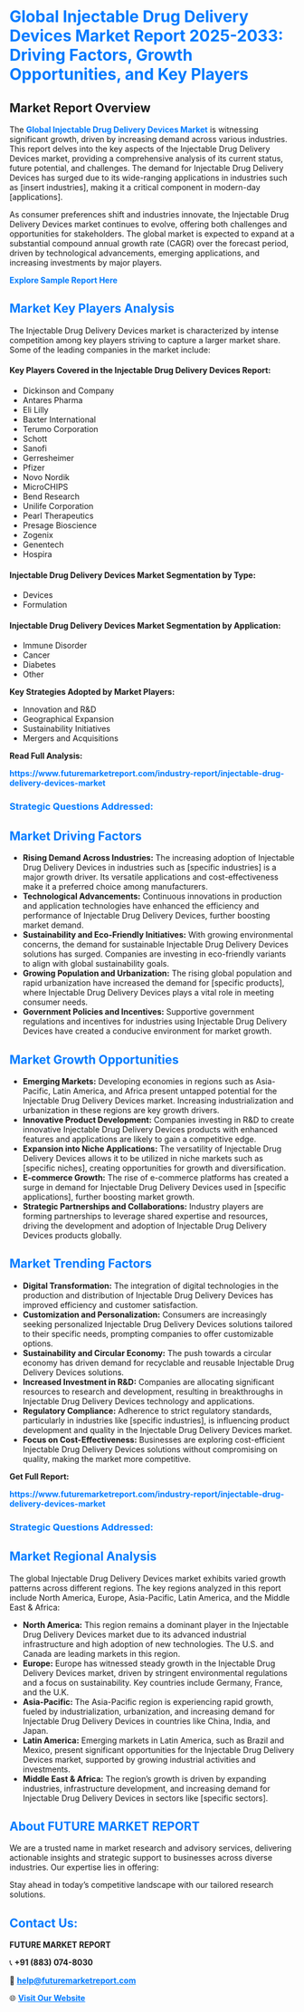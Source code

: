 <h1 style="color: #007BFF;">Global Injectable Drug Delivery Devices Market Report 2025-2033: Driving Factors, Growth Opportunities, and Key Players</h1>

<section id="overview">
<h2>Market Report Overview</h2>
<p>The <a href="https://www.futuremarketreport.com/industry-report/injectable-drug-delivery-devices-market" style="color: #007BFF; text-decoration: none;"><strong>Global Injectable Drug Delivery Devices Market</strong></a> is witnessing significant growth, driven by increasing demand across various industries. This report delves into the key aspects of the Injectable Drug Delivery Devices market, providing a comprehensive analysis of its current status, future potential, and challenges. The demand for Injectable Drug Delivery Devices has surged due to its wide-ranging applications in industries such as [insert industries], making it a critical component in modern-day [applications].</p>
<p>As consumer preferences shift and industries innovate, the Injectable Drug Delivery Devices market continues to evolve, offering both challenges and opportunities for stakeholders. The global market is expected to expand at a substantial compound annual growth rate (CAGR) over the forecast period, driven by technological advancements, emerging applications, and increasing investments by major players.</p>
</section>

<section id="overview">
<p><a href="https://www.futuremarketreport.com/request-sample/reportId=77022" style="color: #007BFF; text-decoration: none;"><strong>Explore Sample Report Here</strong></a></p>
</section>

<section id="key-players">
<h2 style="color: #007BFF;">Market Key Players Analysis</h2>
<p>The Injectable Drug Delivery Devices market is characterized by intense competition among key players striving to capture a larger market share. Some of the leading companies in the market include:</p>
<h4>Key Players Covered in the Injectable Drug Delivery Devices Report:</h4>
<ul><li>Dickinson and Company</li><li>Antares Pharma</li><li>Eli Lilly</li><li>Baxter International</li><li>Terumo Corporation</li><li>Schott</li><li>Sanofi</li><li>Gerresheimer</li><li>Pfizer</li><li>Novo Nordik</li><li>MicroCHIPS</li><li>Bend Research</li><li>Unilife Corporation</li><li>Pearl Therapeutics</li><li>Presage Bioscience</li><li>Zogenix</li><li>Genentech</li><li>Hospira</li></ul>
<h4>Injectable Drug Delivery Devices Market Segmentation by Type:</h4>
<ul><li>Devices</li><li>Formulation</li></ul>

<h4>Injectable Drug Delivery Devices Market Segmentation by Application:</h4>
<ul><li>Immune Disorder</li><li>Cancer</li><li>Diabetes</li><li>Other</li></ul>
<p><strong>Key Strategies Adopted by Market Players:</strong></p>
<ul>
<li>Innovation and R&D</li>
<li>Geographical Expansion</li>
<li>Sustainability Initiatives</li>
<li>Mergers and Acquisitions</li>
</ul>
</section>

<section>
<p><strong>Read Full Analysis: </strong></p><a href="https://www.futuremarketreport.com/industry-report/injectable-drug-delivery-devices-market" style="color: #007BFF; text-decoration: none;"><strong>https://www.futuremarketreport.com/industry-report/injectable-drug-delivery-devices-market</strong></a>
<h3 style="color: #007BFF;">Strategic Questions Addressed:</h3>
</section>

<section id="driving-factors">
<h2 style="color: #007BFF;">Market Driving Factors</h2>
<ul>
<li><strong>Rising Demand Across Industries:</strong> The increasing adoption of Injectable Drug Delivery Devices in industries such as [specific industries] is a major growth driver. Its versatile applications and cost-effectiveness make it a preferred choice among manufacturers.</li>
<li><strong>Technological Advancements:</strong> Continuous innovations in production and application technologies have enhanced the efficiency and performance of Injectable Drug Delivery Devices, further boosting market demand.</li>
<li><strong>Sustainability and Eco-Friendly Initiatives:</strong> With growing environmental concerns, the demand for sustainable Injectable Drug Delivery Devices solutions has surged. Companies are investing in eco-friendly variants to align with global sustainability goals.</li>
<li><strong>Growing Population and Urbanization:</strong> The rising global population and rapid urbanization have increased the demand for [specific products], where Injectable Drug Delivery Devices plays a vital role in meeting consumer needs.</li>
<li><strong>Government Policies and Incentives:</strong> Supportive government regulations and incentives for industries using Injectable Drug Delivery Devices have created a conducive environment for market growth.</li>
</ul>
</section>

<section id="growth-opportunities">
<h2 style="color: #007BFF;">Market Growth Opportunities</h2>
<ul>
<li><strong>Emerging Markets:</strong> Developing economies in regions such as Asia-Pacific, Latin America, and Africa present untapped potential for the Injectable Drug Delivery Devices market. Increasing industrialization and urbanization in these regions are key growth drivers.</li>
<li><strong>Innovative Product Development:</strong> Companies investing in R&D to create innovative Injectable Drug Delivery Devices products with enhanced features and applications are likely to gain a competitive edge.</li>
<li><strong>Expansion into Niche Applications:</strong> The versatility of Injectable Drug Delivery Devices allows it to be utilized in niche markets such as [specific niches], creating opportunities for growth and diversification.</li>
<li><strong>E-commerce Growth:</strong> The rise of e-commerce platforms has created a surge in demand for Injectable Drug Delivery Devices used in [specific applications], further boosting market growth.</li>
<li><strong>Strategic Partnerships and Collaborations:</strong> Industry players are forming partnerships to leverage shared expertise and resources, driving the development and adoption of Injectable Drug Delivery Devices products globally.</li>
</ul>
</section>

<section id="trending-factors">
<h2 style="color: #007BFF;">Market Trending Factors</h2>
<ul>
<li><strong>Digital Transformation:</strong> The integration of digital technologies in the production and distribution of Injectable Drug Delivery Devices has improved efficiency and customer satisfaction.</li>
<li><strong>Customization and Personalization:</strong> Consumers are increasingly seeking personalized Injectable Drug Delivery Devices solutions tailored to their specific needs, prompting companies to offer customizable options.</li>
<li><strong>Sustainability and Circular Economy:</strong> The push towards a circular economy has driven demand for recyclable and reusable Injectable Drug Delivery Devices solutions.</li>
<li><strong>Increased Investment in R&D:</strong> Companies are allocating significant resources to research and development, resulting in breakthroughs in Injectable Drug Delivery Devices technology and applications.</li>
<li><strong>Regulatory Compliance:</strong> Adherence to strict regulatory standards, particularly in industries like [specific industries], is influencing product development and quality in the Injectable Drug Delivery Devices market.</li>
<li><strong>Focus on Cost-Effectiveness:</strong> Businesses are exploring cost-efficient Injectable Drug Delivery Devices solutions without compromising on quality, making the market more competitive.</li>
</ul>
</section>

<section>
<p><strong>Get Full Report: </strong></p><a href="https://www.futuremarketreport.com/industry-report/injectable-drug-delivery-devices-market" style="color: #007BFF; text-decoration: none;"><strong>https://www.futuremarketreport.com/industry-report/injectable-drug-delivery-devices-market</strong></a>
<h3 style="color: #007BFF;">Strategic Questions Addressed:</h3>
</section>


<section id="regional-analysis">
<h2 style="color: #007BFF;">Market Regional Analysis</h2>
<p>The global Injectable Drug Delivery Devices market exhibits varied growth patterns across different regions. The key regions analyzed in this report include North America, Europe, Asia-Pacific, Latin America, and the Middle East & Africa:</p>
<ul>
<li><strong>North America:</strong> This region remains a dominant player in the Injectable Drug Delivery Devices market due to its advanced industrial infrastructure and high adoption of new technologies. The U.S. and Canada are leading markets in this region.</li>
<li><strong>Europe:</strong> Europe has witnessed steady growth in the Injectable Drug Delivery Devices market, driven by stringent environmental regulations and a focus on sustainability. Key countries include Germany, France, and the U.K.</li>
<li><strong>Asia-Pacific:</strong> The Asia-Pacific region is experiencing rapid growth, fueled by industrialization, urbanization, and increasing demand for Injectable Drug Delivery Devices in countries like China, India, and Japan.</li>
<li><strong>Latin America:</strong> Emerging markets in Latin America, such as Brazil and Mexico, present significant opportunities for the Injectable Drug Delivery Devices market, supported by growing industrial activities and investments.</li>
<li><strong>Middle East & Africa:</strong> The region’s growth is driven by expanding industries, infrastructure development, and increasing demand for Injectable Drug Delivery Devices in sectors like [specific sectors].</li>
</ul>
</section>

<footer>
<h2 style="color: #007BFF;">About FUTURE MARKET REPORT</h2>
<p>We are a trusted name in market research and advisory services, delivering actionable insights and strategic support to businesses across diverse industries. Our expertise lies in offering:</p>

<p>Stay ahead in today’s competitive landscape with our tailored research solutions.</p>

<h2 style="color: #007BFF;">Contact Us:</h2>
<p><strong>FUTURE MARKET REPORT</strong></p>
<p>📞 <strong>+91 (883) 074-8030</strong></p>
<p>📧 <strong><a href="mailto:help@futuremarketreport.com" style="color: #007BFF;">help@futuremarketreport.com</a></strong></p>
<p>🌐 <strong><a href="https://www.futuremarketreport.com/" style="color: #007BFF;">Visit Our Website</a></strong></p>
</footer>